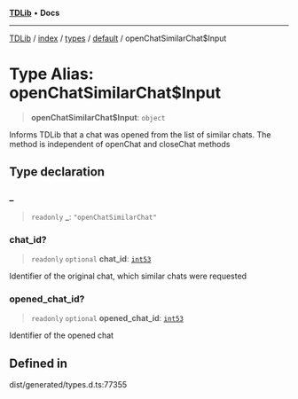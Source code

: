 [**TDLib**](../../../../../../README.md) • **Docs**

***

[TDLib](../../../../../../modules.md) / [index](../../../../../README.md) / [types](../../../README.md) / [default](../README.md) / openChatSimilarChat$Input

# Type Alias: openChatSimilarChat$Input

> **openChatSimilarChat$Input**: `object`

Informs TDLib that a chat was opened from the list of similar chats. The method is independent of openChat and closeChat methods

## Type declaration

### \_

> `readonly` **\_**: `"openChatSimilarChat"`

### chat\_id?

> `readonly` `optional` **chat\_id**: [`int53`](int53.md)

Identifier of the original chat, which similar chats were requested

### opened\_chat\_id?

> `readonly` `optional` **opened\_chat\_id**: [`int53`](int53.md)

Identifier of the opened chat

## Defined in

dist/generated/types.d.ts:77355
